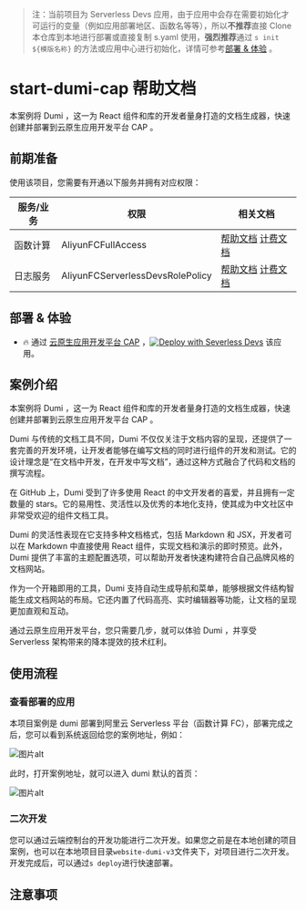 
> 注：当前项目为 Serverless Devs 应用，由于应用中会存在需要初始化才可运行的变量（例如应用部署地区、函数名等等），所以**不推荐**直接 Clone 本仓库到本地进行部署或直接复制 s.yaml 使用，**强烈推荐**通过 `s init ${模版名称}` 的方法或应用中心进行初始化，详情可参考[部署 & 体验](#部署--体验) 。

# start-dumi-cap 帮助文档

<description>

本案例将 Dumi ，这一为 React 组件和库的开发者量身打造的文档生成器，快速创建并部署到云原生应用开发平台 CAP 。

</description>


## 前期准备

使用该项目，您需要有开通以下服务并拥有对应权限：

<service>



| 服务/业务 |  权限  | 相关文档 |
| --- |  --- | --- |
| 函数计算 |  AliyunFCFullAccess | [帮助文档](https://help.aliyun.com/product/2508973.html) [计费文档](https://help.aliyun.com/document_detail/2512928.html) |
| 日志服务 |  AliyunFCServerlessDevsRolePolicy | [帮助文档](https://help.aliyun.com/zh/sls) [计费文档](https://help.aliyun.com/zh/sls/product-overview/billing) |

</service>

<remark>



</remark>

<disclaimers>



</disclaimers>

## 部署 & 体验

<appcenter>
   
- :fire: 通过 [云原生应用开发平台 CAP](https://devs.console.aliyun.com/applications/create?template=start-dumi-cap) ，[![Deploy with Severless Devs](https://img.alicdn.com/imgextra/i1/O1CN01w5RFbX1v45s8TIXPz_!!6000000006118-55-tps-95-28.svg)](https://devs.console.aliyun.com/applications/create?template=start-dumi-cap) 该应用。
   
</appcenter>
<deploy>
    
   
</deploy>

## 案例介绍

<appdetail id="flushContent">

本案例将 Dumi ，这一为 React 组件和库的开发者量身打造的文档生成器，快速创建并部署到云原生应用开发平台 CAP 。

Dumi 与传统的文档工具不同，Dumi 不仅仅关注于文档内容的呈现，还提供了一套完善的开发环境，让开发者能够在编写文档的同时进行组件的开发和测试。它的设计理念是“在文档中开发，在开发中写文档”，通过这种方式融合了代码和文档的撰写流程。

在 GitHub 上，Dumi 受到了许多使用 React 的中文开发者的喜爱，并且拥有一定数量的 stars。它的易用性、灵活性以及优秀的本地化支持，使其成为中文社区中非常受欢迎的组件文档工具。

Dumi 的灵活性表现在它支持多种文档格式，包括 Markdown 和 JSX，开发者可以在 Markdown 中直接使用 React 组件，实现文档和演示的即时预览。此外，Dumi 提供了丰富的主题配置选项，可以帮助开发者快速构建符合自己品牌风格的文档网站。

作为一个开箱即用的工具，Dumi 支持自动生成导航和菜单，能够根据文件结构智能生成文档网站的布局。它还内置了代码高亮、实时编辑器等功能，让文档的呈现更加直观和互动。

通过云原生应用开发平台，您只需要几步，就可以体验 Dumi ，并享受 Serverless 架构带来的降本提效的技术红利。

</appdetail>

## 使用流程

<usedetail id="flushContent">

### 查看部署的应用
本项目案例是 dumi 部署到阿里云 Serverless 平台（函数计算 FC），部署完成之后，您可以看到系统返回给您的案例地址，例如：

![图片alt](https://img.alicdn.com/imgextra/i3/O1CN01Jy0N4Z21BmOGYjobX_!!6000000006947-0-tps-1382-766.jpg)

此时，打开案例地址，就可以进入 dumi 默认的首页：

![图片alt](https://img.alicdn.com/imgextra/i3/O1CN01TxWTvM1cUDwi4CjKn_!!6000000003603-0-tps-2730-1306.jpg)


### 二次开发

您可以通过云端控制台的开发功能进行二次开发。如果您之前是在本地创建的项目案例，也可以在本地项目目录`website-dumi-v3`文件夹下，对项目进行二次开发。开发完成后，可以通过`s deploy`进行快速部署。

</usedetail>

## 注意事项

<matters id="flushContent">
</matters>
